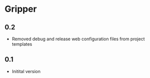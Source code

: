 # Gripper

## 0.2
* Removed debug and release web configuration files from project templates

## 0.1
* Initital version